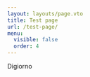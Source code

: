 ```yaml
---
layout: layouts/page.vto
title: Test page
url: /test-page/
menu:
  visible: false
  order: 4
---
```


Digiorno
